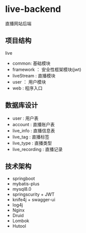# live-backend
直播网站后端
## 项目结构

live 

- common: 基础模块
- framework ： 安全性框架模块(jwt)
- liveStream : 直播模块
- user ： 用户模块
- web : 程序入口



## 数据库设计



- user : 用户表
- account : 直播账户表
- live_info : 直播信息表
- live_tag : 直播标签
- live_type : 直播类型
- live_recording : 直播记录






## 技术架构



- springboot
- mybatis-plus
- mysql8.0
- springscurity + JWT
- knife4j + swagger-ui
- log4j
- Nginx
- Druid
- Lombok
- Hutool













